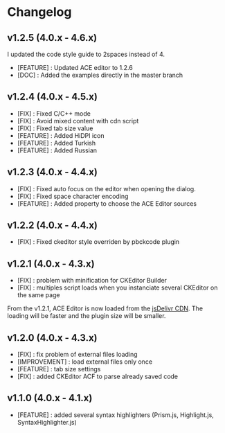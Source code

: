 # Changelog

## v1.2.5 (4.0.x - 4.6.x)
I updated the code style guide to 2spaces instead of 4.

  * [FEATURE] : Updated ACE editor to 1.2.6
  * [DOC] : Added the examples directly in the master branch

## v1.2.4 (4.0.x - 4.5.x)

  * [FIX] : Fixed C/C++ mode
  * [FIX] : Avoid mixed content with cdn script
  * [FIX] : Fixed tab size value
  * [FEATURE] : Added HiDPI icon
  * [FEATURE] : Added Turkish
  * [FEATURE] : Added Russian

## v1.2.3 (4.0.x - 4.4.x)

  * [FIX] : Fixed auto focus on the editor when opening the dialog.
  * [FIX] : Fixed space character encoding
  * [FEATURE] : Added property to choose the ACE Editor sources

## v1.2.2 (4.0.x - 4.4.x)

  * [FIX] : Fixed ckeditor style overriden by pbckcode plugin

## v1.2.1 (4.0.x - 4.3.x)

  * [FIX] : problem with minification for CKEditor Builder
  * [FIX] : multiples script loads when you instanciate several CKEditor on the same page

From the v1.2.1, ACE Editor is now loaded from the [jsDelivr CDN](http://www.jsdelivr.com/). The loading will be faster and the plugin size will be smaller.

## v1.2.0 (4.0.x - 4.3.x)

  * [FIX] : fix problem of external files loading
  * [IMPROVEMENT] : load external files only once
  * [FEATURE] : tab size settings
  * [FIX] : added CKEditor ACF to parse already saved code

## v1.1.0 (4.0.x - 4.1.x)

  * [FEATURE] : added several syntax highlighters (Prism.js, Highlight.js, SyntaxHighlighter.js)
